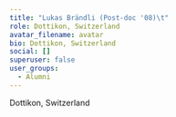 ```yaml
---
title: "Lukas Brändli (Post-doc '08)\t"
role: Dottikon, Switzerland
avatar_filename: avatar
bio: Dottikon, Switzerland
social: []
superuser: false
user_groups:
  - Alumni
---
```

Dottikon, Switzerland
